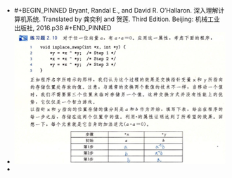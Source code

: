 - #+BEGIN_PINNED
  Bryant, Randal E., and David R. O’Hallaron. 深入理解计算机系统. Translated by 龚奕利 and 贺莲. Third Edition. Beijing: 机械工业出版社, 2016.p38
  #+END_PINNED
- ![image.png](../assets/image_1666920223145_0.png)
-